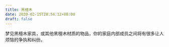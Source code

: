 ```yaml
---
title: 黑檀木
date: 2020-02-15T20:54:12+08:00
draft: false
---
```


梦见黑檀木家具，或其他黑檀木材质的物品，你的家庭内部成员之间将有很多让人烦恼的争执和纠纷。
